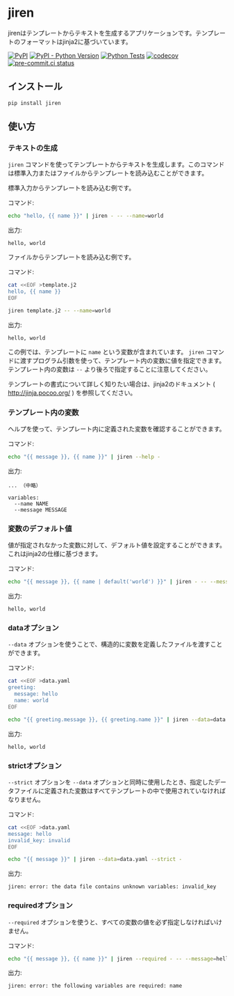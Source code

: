 # jiren

jirenはテンプレートからテキストを生成するアプリケーションです。テンプレートのフォーマットはjinja2に基づいています。

[![PyPI](https://img.shields.io/pypi/v/jiren)](https://pypi.org/project/jiren/)
[![PyPI - Python Version](https://img.shields.io/pypi/pyversions/jiren)](https://pypi.org/project/jiren/)
[![Python Tests](https://github.com/speg03/jiren/actions/workflows/python-tests.yml/badge.svg)](https://github.com/speg03/jiren/actions/workflows/python-tests.yml)
[![codecov](https://codecov.io/gh/speg03/jiren/branch/main/graph/badge.svg?token=bFdpze6ELR)](https://codecov.io/gh/speg03/jiren)
[![pre-commit.ci status](https://results.pre-commit.ci/badge/github/speg03/jiren/main.svg)](https://results.pre-commit.ci/latest/github/speg03/jiren/main)

## インストール

```sh
pip install jiren
```

## 使い方

### テキストの生成

`jiren` コマンドを使ってテンプレートからテキストを生成します。このコマンドは標準入力またはファイルからテンプレートを読み込むことができます。

標準入力からテンプレートを読み込む例です。

コマンド:
```sh
echo "hello, {{ name }}" | jiren - -- --name=world
```
出力:
```
hello, world
```

ファイルからテンプレートを読み込む例です。

コマンド:
```sh
cat <<EOF >template.j2
hello, {{ name }}
EOF

jiren template.j2 -- --name=world
```
出力:
```
hello, world
```

この例では、テンプレートに `name` という変数が含まれています。 `jiren` コマンドに渡すプログラム引数を使って、テンプレート内の変数に値を指定できます。テンプレート内の変数は `--` より後ろで指定することに注意してください。

テンプレートの書式について詳しく知りたい場合は、jinja2のドキュメント ( http://jinja.pocoo.org/ ) を参照してください。


### テンプレート内の変数

ヘルプを使って、テンプレート内に定義された変数を確認することができます。

コマンド:
```sh
echo "{{ message }}, {{ name }}" | jiren --help -
```
出力:
```
... （中略）

variables:
  --name NAME
  --message MESSAGE
```


### 変数のデフォルト値

値が指定されなかった変数に対して、デフォルト値を設定することができます。これはjinja2の仕様に基づきます。

コマンド:
```sh
echo "{{ message }}, {{ name | default('world') }}" | jiren - -- --message=hello
```
出力:
```
hello, world
```


### dataオプション

`--data` オプションを使うことで、構造的に変数を定義したファイルを渡すことができます。

コマンド:
```sh
cat <<EOF >data.yaml
greeting:
  message: hello
  name: world
EOF

echo "{{ greeting.message }}, {{ greeting.name }}" | jiren --data=data.yaml -
```
出力:
```
hello, world
```


### strictオプション

`--strict` オプションを `--data` オプションと同時に使用したとき、指定したデータファイルに定義された変数はすべてテンプレートの中で使用されていなければなりません。

コマンド:
```sh
cat <<EOF >data.yaml
message: hello
invalid_key: invalid
EOF

echo "{{ message }}" | jiren --data=data.yaml --strict -
```
出力:
```
jiren: error: the data file contains unknown variables: invalid_key
```


### requiredオプション

`--required` オプションを使うと、すべての変数の値を必ず指定しなければいけません。

コマンド:
```sh
echo "{{ message }}, {{ name }}" | jiren --required - -- --message=hello
```
出力:
```
jiren: error: the following variables are required: name
```
